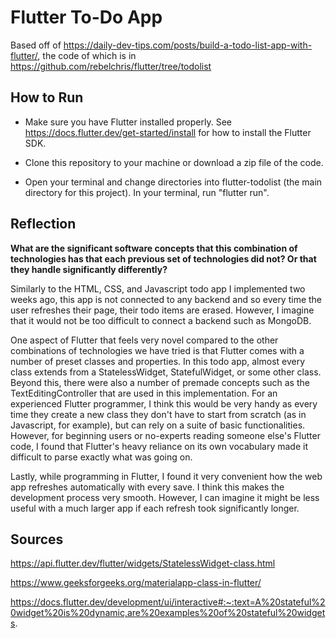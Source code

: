 # Flutter To-Do App

Based off of https://daily-dev-tips.com/posts/build-a-todo-list-app-with-flutter/, the code of which is in https://github.com/rebelchris/flutter/tree/todolist

## How to Run

* Make sure you have Flutter installed properly. See https://docs.flutter.dev/get-started/install for how to install the Flutter SDK.

* Clone this repository to your machine or download a zip file of the code. 

* Open your terminal and change directories into flutter-todolist (the main directory for this project). In your terminal, run "flutter run".

## Reflection

**What are the significant software concepts that this combination of technologies has that each previous set of technologies did not? Or that they handle significantly differently?**

Similarly to the HTML, CSS, and Javascript todo app I implemented two weeks ago, this app is not connected to any backend and so every time the user refreshes their page, their todo items are erased. However, I imagine that it would not be too difficult to connect a backend such as MongoDB.

One aspect of Flutter that feels very novel compared to the other combinations of technologies we have tried is that Flutter comes with a number of preset classes and properties. In this todo app, almost every class extends from a StatelessWidget, StatefulWidget, or some other class. Beyond this, there were also a number of premade concepts such as the TextEditingController that are used in this implementation. For an experienced Flutter programmer, I think this would be very handy as every time they create a new class they don't have to start from scratch (as in Javascript, for example), but can rely on a suite of basic functionalities. However, for beginning users or no-experts reading someone else's Flutter code, I found that Flutter's heavy reliance on its own vocabulary made it difficult to parse exactly what was going on.

Lastly, while programming in Flutter, I found it very convenient how the web app refreshes automatically with every save. I think this makes the development process very smooth. However, I can imagine it might be less useful with a much larger app if each refresh took significantly longer.

## Sources

https://api.flutter.dev/flutter/widgets/StatelessWidget-class.html

https://www.geeksforgeeks.org/materialapp-class-in-flutter/

https://docs.flutter.dev/development/ui/interactive#:~:text=A%20stateful%20widget%20is%20dynamic,are%20examples%20of%20stateful%20widgets.

